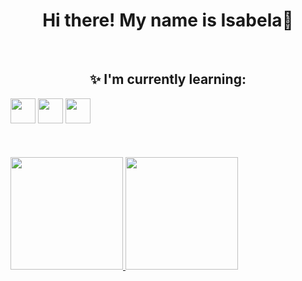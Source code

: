 <div>
  <h1 align="center"> Hi there! My name is Isabela👋 </h1>
 </div>
<br>
<div>
  <h2 align="center">  ✨ I'm currently learning:</h2>
  <img src="https://cdn.jsdelivr.net/gh/devicons/devicon/icons/javascript/javascript-original.svg" width="40" height="40"/>
  <img src="https://cdn.jsdelivr.net/gh/devicons/devicon/icons/typescript/typescript-original.svg" width="40" height="40"/>
  <img src="https://cdn.jsdelivr.net/gh/devicons/devicon/icons/react/react-original.svg" width="40" height="40"/>
</div>
<br>
<br>
<br>
<div>
  <a href="https://github.com/isadelmatos">
  <img height="180em" src="https://github-readme-stats.vercel.app/api/top-langs/?username=isadelmatos&layout=compact&langs_count=7&theme=dracula"/>
  <img height="180em" src="https://github-readme-stats.vercel.app/api?username=isadelmatos&show_icons=true&theme=dracula&include_all_commits=true&count_private=true"/>
</div>
